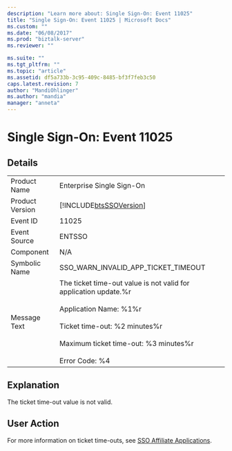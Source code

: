 ```yaml
---
description: "Learn more about: Single Sign-On: Event 11025"
title: "Single Sign-On: Event 11025 | Microsoft Docs"
ms.custom: ""
ms.date: "06/08/2017"
ms.prod: "biztalk-server"
ms.reviewer: ""

ms.suite: ""
ms.tgt_pltfrm: ""
ms.topic: "article"
ms.assetid: df5a733b-3c95-409c-8485-bf3f7feb3c50
caps.latest.revision: 7
author: "MandiOhlinger"
ms.author: "mandia"
manager: "anneta"
---
```

# Single Sign-On: Event 11025
## Details  
  
|                 |                                                                                                                                                                                                                            |
|-----------------|----------------------------------------------------------------------------------------------------------------------------------------------------------------------------------------------------------------------------|
|  Product Name   |                                                                                                 Enterprise Single Sign-On                                                                                                  |
| Product Version |                                                                                 [!INCLUDE[btsSSOVersion](../includes/btsssoversion-md.md)]                                                                                 |
|    Event ID     |                                                                                                           11025                                                                                                            |
|  Event Source   |                                                                                                           ENTSSO                                                                                                           |
|    Component    |                                                                                                            N/A                                                                                                             |
|  Symbolic Name  |                                                                                            SSO_WARN_INVALID_APP_TICKET_TIMEOUT                                                                                             |
|  Message Text   | The ticket time-out value is not valid for application update.%r<br /><br /> Application Name: %1%r<br /><br /> Ticket time-out: %2 minutes%r<br /><br /> Maximum ticket time-out: %3 minutes%r<br /><br /> Error Code: %4 |
  
## Explanation  
 The ticket time-out value is not valid.  
  
## User Action  
 For more information on ticket time-outs, see [SSO Affiliate Applications](../core/sso-affiliate-applications.md).
